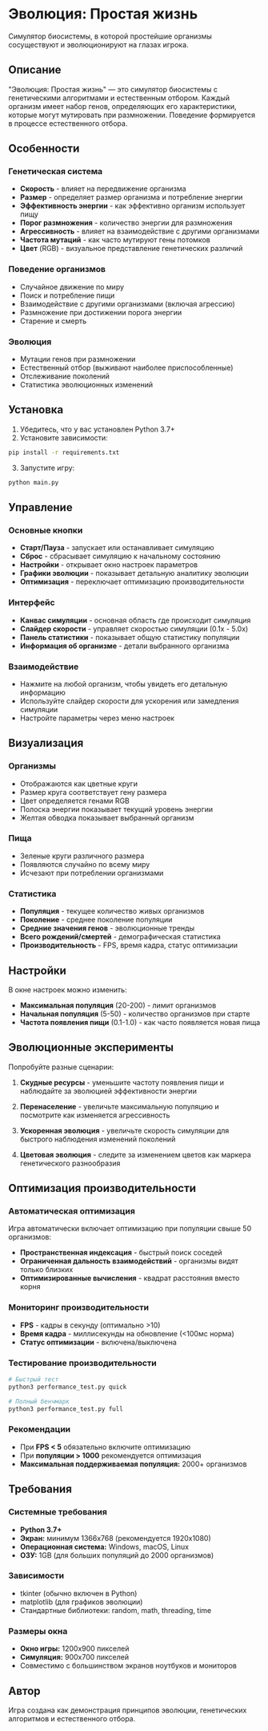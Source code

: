 # Эволюция: Простая жизнь

Симулятор биосистемы, в которой простейшие организмы сосуществуют и эволюционируют на глазах игрока.

## Описание

"Эволюция: Простая жизнь" — это симулятор биосистемы с генетическими алгоритмами и естественным отбором. Каждый организм имеет набор генов, определяющих его характеристики, которые могут мутировать при размножении. Поведение формируется в процессе естественного отбора.

## Особенности

### Генетическая система
- **Скорость** - влияет на передвижение организма
- **Размер** - определяет размер организма и потребление энергии
- **Эффективность энергии** - как эффективно организм использует пищу
- **Порог размножения** - количество энергии для размножения
- **Агрессивность** - влияет на взаимодействие с другими организмами
- **Частота мутаций** - как часто мутируют гены потомков
- **Цвет** (RGB) - визуальное представление генетических различий

### Поведение организмов
- Случайное движение по миру
- Поиск и потребление пищи
- Взаимодействие с другими организмами (включая агрессию)
- Размножение при достижении порога энергии
- Старение и смерть

### Эволюция
- Мутации генов при размножении
- Естественный отбор (выживают наиболее приспособленные)
- Отслеживание поколений
- Статистика эволюционных изменений

## Установка

1. Убедитесь, что у вас установлен Python 3.7+
2. Установите зависимости:
```bash
pip install -r requirements.txt
```

3. Запустите игру:
```bash
python main.py
```

## Управление

### Основные кнопки
- **Старт/Пауза** - запускает или останавливает симуляцию
- **Сброс** - сбрасывает симуляцию к начальному состоянию
- **Настройки** - открывает окно настроек параметров
- **Графики эволюции** - показывает детальную аналитику эволюции
- **Оптимизация** - переключает оптимизацию производительности

### Интерфейс
- **Канвас симуляции** - основная область где происходит симуляция
- **Слайдер скорости** - управляет скоростью симуляции (0.1x - 5.0x)
- **Панель статистики** - показывает общую статистику популяции
- **Информация об организме** - детали выбранного организма

### Взаимодействие
- Нажмите на любой организм, чтобы увидеть его детальную информацию
- Используйте слайдер скорости для ускорения или замедления симуляции
- Настройте параметры через меню настроек

## Визуализация

### Организмы
- Отображаются как цветные круги
- Размер круга соответствует гену размера
- Цвет определяется генами RGB
- Полоска энергии показывает текущий уровень энергии
- Желтая обводка показывает выбранный организм

### Пища
- Зеленые круги различного размера
- Появляются случайно по всему миру
- Исчезают при потреблении организмами

### Статистика
- **Популяция** - текущее количество живых организмов
- **Поколение** - среднее поколение популяции
- **Средние значения генов** - эволюционные тренды
- **Всего рождений/смертей** - демографическая статистика
- **Производительность** - FPS, время кадра, статус оптимизации

## Настройки

В окне настроек можно изменить:
- **Максимальная популяция** (20-200) - лимит организмов
- **Начальная популяция** (5-50) - количество организмов при старте
- **Частота появления пищи** (0.1-1.0) - как часто появляется новая пища

## Эволюционные эксперименты

Попробуйте разные сценарии:

1. **Скудные ресурсы** - уменьшите частоту появления пищи и наблюдайте за эволюцией эффективности энергии

2. **Перенаселение** - увеличьте максимальную популяцию и посмотрите как изменяется агрессивность

3. **Ускоренная эволюция** - увеличьте скорость симуляции для быстрого наблюдения изменений поколений

4. **Цветовая эволюция** - следите за изменением цветов как маркера генетического разнообразия

## Оптимизация производительности

### Автоматическая оптимизация
Игра автоматически включает оптимизацию при популяции свыше 50 организмов:
- **Пространственная индексация** - быстрый поиск соседей
- **Ограниченная дальность взаимодействий** - организмы видят только близких
- **Оптимизированные вычисления** - квадрат расстояния вместо корня

### Мониторинг производительности
- **FPS** - кадры в секунду (оптимально >10)
- **Время кадра** - миллисекунды на обновление (<100мс норма)
- **Статус оптимизации** - включена/выключена

### Тестирование производительности
```bash
# Быстрый тест
python3 performance_test.py quick

# Полный бенчмарк
python3 performance_test.py full
```

### Рекомендации
- При **FPS < 5** обязательно включите оптимизацию
- При **популяции > 1000** рекомендуется оптимизация
- **Максимальная поддерживаемая популяция:** 2000+ организмов

## Требования

### Системные требования
- **Python 3.7+**
- **Экран:** минимум 1366x768 (рекомендуется 1920x1080)
- **Операционная система:** Windows, macOS, Linux
- **ОЗУ:** 1GB (для больших популяций до 2000 организмов)

### Зависимости
- tkinter (обычно включен в Python)
- matplotlib (для графиков эволюции)
- Стандартные библиотеки: random, math, threading, time

### Размеры окна
- **Окно игры:** 1200x900 пикселей
- **Симуляция:** 900x700 пикселей
- Совместимо с большинством экранов ноутбуков и мониторов

## Автор

Игра создана как демонстрация принципов эволюции, генетических алгоритмов и естественного отбора.